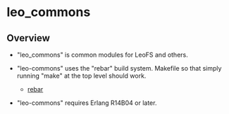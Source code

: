 leo_commons
===========

Overview
--------

* "leo_commons" is common modules for LeoFS and others. 

* "leo-commons" uses the "rebar" build system. Makefile so that simply running "make" at the top level should work.
  * [rebar](https://github.com/basho/rebar)
* "leo-commons" requires Erlang R14B04 or later.
